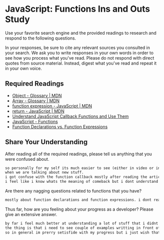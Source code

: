 # JavaScript: Functions Ins and Outs Study

Use your favorite search engine and the provided readings to research and
respond to the following questions.

In your responses, be sure to cite any relevant sources you consulted in your
search. We ask you to write responses in your own words in order to see how you
process what you've read. Please do not respond with direct quotes from source
material. Instead, digest what you've read and repeat it in your own voice.

## Required Readings

-   [Object - Glossary | MDN](https://developer.mozilla.org/en-US/docs/Glossary/Object)
-   [Array - Glossary | MDN](https://developer.mozilla.org/en-US/docs/Glossary/Array)
-   [function expression - JavaScript | MDN](https://developer.mozilla.org/en-US/docs/Web/JavaScript/Reference/Operators/function)
-   [return - JavaScript | MDN](https://developer.mozilla.org/en-US/docs/Web/JavaScript/Reference/Statements/return)
-   [Understand JavaScript Callback Functions and Use Them](http://javascriptissexy.com/understand-javascript-callback-functions-and-use-them)
-   [JavaScript - Functions](http://www.quirksmode.org/js/function.html)
-   [Function Declarations vs. Function Expressions](https://javascriptweblog.wordpress.com/2010/07/06/function-declarations-vs-function-expressions)

## Share Your Understanding

After reading all of the required readings, please tell us anything that you
were confused about.

```md
so personally for my self its much easier to see (either in video or in calss)
when we are talking about new stuff.
i got confuse with the function callback mostly after reading the article.
i feel like i know whats the meaning of comeback but i dont understand how it works.


```

Are there any nagging questions related to functions that you have?

```md
mostly about function declarations and function expressions. i dont really understand when to use what.
```

Thus far, how are you feeling about your progress as a developer? Please give an
extensive answer.

```md
by far i feel much better at understanding a lot of stuff that i didnt think that i will understand so fast.
the thing is that i need to see couple of examples writting in front of me or with me to get it memorized. for example on today's challange i didnt write any code and it took me long time to understand the instructions but once we had time in workshop, Wei tried to explain me stuff that i didnt understand and helped me to understand it just by making me do it in a different ways.
so in general im prerry setisfide with my progress but i just wish that when i see a blak page in diagnostics i wouldnt freez and actually submit somthing next time.

```
